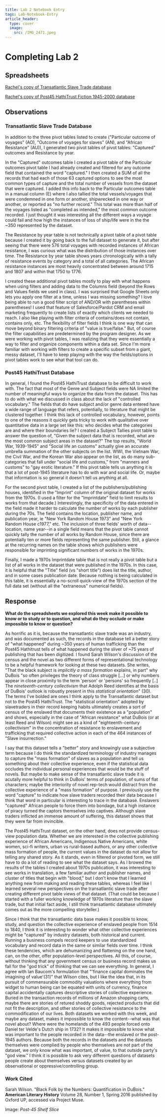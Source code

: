 ```yaml
---
title: Lab 2 Notebook Entry
tags: Lab-Notebook-Entry
article_header:
  type: cover
  image:
    src: /IMG_2471.jpeg
---
```


# **Completing Lab 2**

## Spreadsheets

[Rachel's copy of Transatlantic Slave Trade database](https://docs.google.com/spreadsheets/d/1d80Q10UCznrg72bCbJ79PpmNVwJD4CJ-m-COGi9ddg4/edit?usp=sharing)
 
[Rachel's copy of Post45 HathiTrust Fiction 1945-2000 database](https://docs.google.com/spreadsheets/d/1YeHv_ZUYMjPFDvX9cDqWPa5j90LoCrgV5SBRmxVVwrc/edit?usp=sharing)

## Observations

### Transatlantic Slave Trade Database

In addition to the three pivot tables listed to create ("Particular outcome of voyages" (AO), "Outcome of voyages for slaves" (AN), and "African Resistance" (AU)), I generated two pivot tables of pivot tables: "Captured" outcomes and Resistance by year.

In the "Captured" outcomes table I created a pivot table of the Particular outcomes pivot table I had already created and filtered for any outcome field that contained the word "captured." I then created a SUM of all the records that had each of those 63 captured options to see the most common types of capture and the total number of vessels from the dataset that were captured. I added this info back to the Particular outcomes table in a manual column (E) where I also tallied the total vessels/voyages that were condemned in one form or another, shipwrecked in one way or another, or reported as "no further record." This total was more than half of the voyages listed as "completed as intended," the most common outcome recorded. I just thought it was interesting all the different ways a voyage could fail and how high the instances of loss of ship/life were in the the ~350 represented by the dataset.

The Resistance by year table is not technically a pivot table of a pivot table because I created it by going back to the full dataset to generate it, but after seeing that there were 576 total voyages with recorded instances of African resistance, I was curious what was the distribution of those instances over time. The Resistance by year table shows years chronologically with a tally of resistance events by category and a total of all categories. The African resistance instances are most heavily concentrated between around 1715 and 1807 and within that 1750 to 1776.

I created these additional pivot tables mostly to play with what happens when using filters and adding data to the Columns field (beyond the Rows and Values fields we used in class). I was surprised that Google Sheets only lets you apply one filter at a time, unless I was missing something? I love being able to run a good filter script of AND/OR with parentheses within parentheses! I used that feature of Salesforce/Pardot CRM and email marketing frequently to create lists of exactly which clients we needed to reach. I also like playing with filter criteria of contains/does not contain, contains only, etc. The flexibility of filter fields I think is one way that can move beyond binary filtering criteria of "value is true/false." But, of course the filter capabilities are predetermined by the program designer. As we were working with pivot tables, I was realizing that they were essentially a way to filter and organize components within a data set. Since I'm more familiar with working with filters to create a specific subset from a giant, messy dataset, I'll have to keep playing with the way the fields/options in pivot tables work to see what that tool can do.

### Post45 HathiTrust Database

In general, I found the Post45 HathiTrust database to be difficult to work with. The fact that most of the Genre and Subject fields were NA limited the number of meaningful ways to organize the data from the dataset. This has to do with what we discussed in class about the lack of "controlled vocabulary." The fields that do have subject and/or genre data entered have a wide range of language that refers, potentially, to literature that might be clustered together. I think this lack of controlled vocabulary, however, points to one of the reasons it quickly gets tricky to work with qualitative over quantitative data in a large set like this: who decides what the categories are and where their boundaries lie? I created a Subject Tallies pivot table to answer the question of, "Given the subject data that is recorded, what are the most common subject areas in the dataset?" The top results, "World War, 1939-1945" and "Social life an customs" actually give an accurate umbrella summation of the other subjects on the list. WWI, the Vietnam War, the Civil War, and the Korean War also appear on the list, as do many sub-categories that fall under "social life and customs," from "manners and customs" to "gay erotic literature." If this pivot table tells us anything it is that a lot of post-1945 literature has to do with war and social life. Or, maybe that information is so general it doesn't tell us anything at all.

For the second pivot table, I created a list of the publishers/publishing houses, identified in the "Imprint" column of the original dataset for works from the 1970s. (I used a filter for the "Imprintdate" field to limit results to works from that decade.) Interestingly, the specificity of the data entered in the field made it harder to calculate the number of works by each publisher during the 70s. The field contains the location, publisher name, and publication year, ie "New York Random House 1973" and "New York Random House c1977," etc. The inclusion of three fields' worth of data--location, name year--in a single field means that the pivot table cannot quickly tally the number of all works by Random House, since there are potentially ten or more fields representing the same publisher. Still, a glance at the recurring names on the table shows which publishers were responsible for imprinting significant numbers of works in the 1970s.

Finally, I made a 1970s Imprintdate table that is not really a pivot table but a list of all works in the dataset that were published in the 1970s. In this case, it is helpful that the "Title" field (vs "short title") does list the title, author, and in some cases publication date. Because nothing is being calculated in this table, it is essentially a no-scroll quick-view of the 1970s section of the full data set (without all the "extraneous" numerical fields).

## Response

**What do the spreadsheets we explored this week make it possible to know or to study or to question, and what do they occlude or make impossible to know or question?**

As horrific as it is, because the transatlantic slave trade was an industry, and was documented as such, the records in the database tell a better story of "what happened" during ~350 years of human trafficking than the Post45 Hathitrust tells of what happened during the sliver of ~75 years of publishing that has been digitized. I found Sarah Wilson's discussion of the census and the novel as two different forms of representational technology to be a helpful framework for looking at these two datasets. She writes, "That the black subject is *implicitly a mass formation* explains, in part" why DuBois "so often privileges the theory of class struggle [...] or why numbers appear in close proximity to the term 'person' or 'persons' so frequently [..] The *nineteenth-century collectivism* that Adolph Reed identifies at the basis of DuBois' outlook is robustly present in this *statistical orientation*" (30). The terms I've bolded are ones I think apply to the Transatlantic dataset but not to the Post45 HathiTrust. The "statistical orientation" adopted by slavetraders in their record keeping habits ultimately creates a sort of census of the enslaved that documents their existence as a "population" and shows, especially in the case of "African resistance" what DuBois (or at least Reed and Wilson) might see as a kind of "eighteenth-century collectivism" in the concentration of resistance to enslavement and trafficking that required collective action in each of the 464 instances of "Slave insurrection." 

I say that this dataset tells a "better" story and knowingly use a subjective term because I do think the standardized terminology of industry manages to capture the "mass formation" of slaves as a population and tell us something about their collective experience, even if the statistical data occludes the individual personal experiences that would be the stuff of novels. But maybe to make sense of the transatlantic slave trade it is acutally more helpful to think in DuBois' terms of population, of sums of flat characters; maybe the interiority of novel rep-tech would distract from the collective experience of a "mass formation" of purpose. I previously use the word "capture" to indicate how slave traders recorded their data because I think that word in particular is interesting to trace in the database. Enslavers "captured" African people to force them into bondage, but a high instance of piracy turned the captors themselves into captives. Although slave traders inflicted an immense amount of suffering, this dataset shows that they were far from invincible. 

The Post45 HathiTrust dataset, on the other hand, does not provide census-view population data. Whether we are interested in the collective publishing experience of African Americans, Indigenous Native Americans, white women, sci-fi writers, urban vs rural-based authors, or any other collective mass formation of people, the current values in the dataset do not allow for telling any shared story. As it stands, even in filtered or pivoted form, we still have to do a lot of reading to see what the dataset says. As I browed the results of the tables I created about 1970s publication, it was interesting to see works in translation, a few familiar author and publisher names, and cluster of titles that begin with "blood," but I don't know that I learned anything new from making and reading these tables, whereas I feel like I learned several new perspectives on the transatlantic slave trade after creating different pivot table views of that dataset. (That could be because I started with a fuller working knowledge of 1970s literature than the slave trade, but that initial fact aside, I still think transatlantic database ultimately comes out as the more compelling storyteller.)

Since I think that the transatlantic data base makes it possible to know, study, and question the collective experience of enslaved people from 1514 to 1840, I think it is interesting to wonder what other collective experiences might be "captured" by industry datasets, both historical and current. Running a business compels record keepers to use standardized vocabulary and record data in the same or similar fields over time. I think these tendencies, which are dehumanizing and flattening on the one hand, can, on the other, offer population-level perspectives. All this, of course, without thinking that any government census or business record makes us fall for the "god trick" of thinking that we can see everything. In general, I agree with Ian Baucom's formulation that "'finance capital dominates the imagining of value'(31)" that Wilson cites, but I like the idea that, in its pursuit of commensurable commodity valuations where everything from widget to human being can be equated with units of currency, finance capital accidentally captures descriptive stories of collective experience. Buried in the transaction records of millions of Amazon shopping carts, maybe there are stories of retured shoddy goods, rejected products that did not fit the description, and other stories of collective resistance to the commodification of our lives. Both datasets we worked with this week, and maybe any dataset, makes it impossible to know the content--what was that novel about? Where were the homelands of the 493 people forced onto Daniel ter Velde's Dutch ship in 1732? It makes it impossible to know what was important to the people recorded in the data--the enslaved or the post-1945 authors. Because both the records in the datasets and the datasets themselves were complied by people who themselves are not part of the dataset, we only know what was important, of value, to that outside party's "god view." I think it is possible to ask very different questions of datasets people create about themselves versus datasets created by an observational or oppressive/controlling group.

### Work Cited 
Sarah Wilson. "Black Folk by the Numbers: Quantification in DuBois." **American Literary History** Volume 28, Number 1, Spring 2016 published by Oxford UP, accessed via Project Muse.


Image: *Post-45 Shelf Slice*